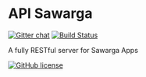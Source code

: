 # API Sawarga

[![Gitter chat](https://badges.gitter.im/chriskacerguis/codeigniter-restserver.png)](https://gitter.im/codeigniter-restserver/Lobby) [![Build Status](https://travis-ci.org/chriskacerguis/codeigniter-restserver.svg?branch=master)](https://travis-ci.org/chriskacerguis/codeigniter-restserver)

A fully RESTful server for Sawarga Apps

[![GitHub license](https://img.shields.io/badge/license-MIT-blue.svg?style=flat-square)](https://raw.githubusercontent.com/chriskacerguis/codeigniter-restserver/master/LICENSE)
